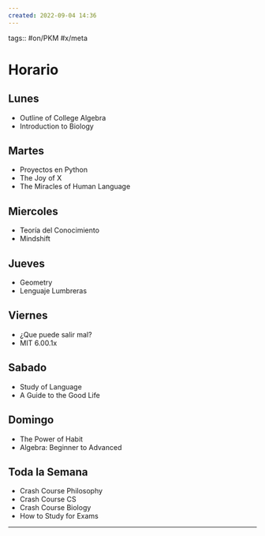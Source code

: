 ```yaml
---
created: 2022-09-04 14:36
---
```

tags:: #on/PKM #x/meta 
# Horario
## Lunes
- Outline of College Algebra
- Introduction to Biology
## Martes
- Proyectos en Python
- The Joy of X
- The Miracles of Human Language
## Miercoles
- Teoría del Conocimiento
- Mindshift
## Jueves
- Geometry
- Lenguaje Lumbreras
## Viernes
- ¿Que puede salir mal?
- MIT 6.00.1x
## Sabado
- Study of Language
- A Guide to the Good Life
## Domingo
- The Power of Habit
- Algebra: Beginner to Advanced
## Toda la Semana
- Crash Course Philosophy
- Crash Course CS
- Crash Course Biology
- How to Study for Exams
___
